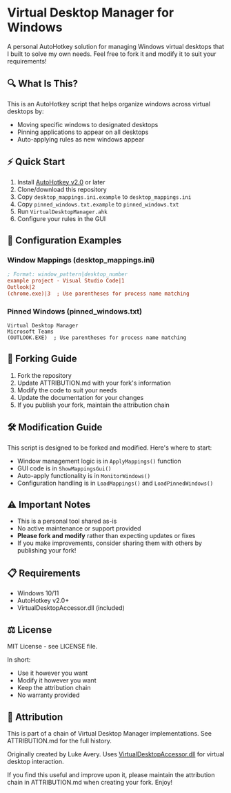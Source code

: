 # Virtual Desktop Manager for Windows

A personal AutoHotkey solution for managing Windows virtual desktops that I built to solve my own needs. Feel free to fork it and modify it to suit your requirements!

## 🔍 What Is This?

This is an AutoHotkey script that helps organize windows across virtual desktops by:
- Moving specific windows to designated desktops
- Pinning applications to appear on all desktops
- Auto-applying rules as new windows appear

## ⚡ Quick Start

1. Install [AutoHotkey v2.0](https://www.autohotkey.com/) or later
2. Clone/download this repository
3. Copy `desktop_mappings.ini.example` to `desktop_mappings.ini`
4. Copy `pinned_windows.txt.example` to `pinned_windows.txt`
5. Run `VirtualDesktopManager.ahk`
6. Configure your rules in the GUI

## 📝 Configuration Examples

### Window Mappings (desktop_mappings.ini)
```ini
; Format: window_pattern|desktop_number
example project - Visual Studio Code|1
Outlook|2
(chrome.exe)|3  ; Use parentheses for process name matching
```

### Pinned Windows (pinned_windows.txt)
```
Virtual Desktop Manager
Microsoft Teams
(OUTLOOK.EXE)  ; Use parentheses for process name matching
```

## 🔄 Forking Guide

1. Fork the repository
2. Update ATTRIBUTION.md with your fork's information
3. Modify the code to suit your needs
4. Update the documentation for your changes
5. If you publish your fork, maintain the attribution chain

## 🛠️ Modification Guide

This script is designed to be forked and modified. Here's where to start:

- Window management logic is in `ApplyMappings()` function
- GUI code is in `ShowMappingsGui()`
- Auto-apply functionality is in `MonitorWindows()`
- Configuration handling is in `LoadMappings()` and `LoadPinnedWindows()`

## ⚠️ Important Notes

- This is a personal tool shared as-is
- No active maintenance or support provided
- **Please fork and modify** rather than expecting updates or fixes
- If you make improvements, consider sharing them with others by publishing your fork!

## 📋 Requirements

- Windows 10/11
- AutoHotkey v2.0+
- VirtualDesktopAccessor.dll (included)

## ⚖️ License

MIT License - see LICENSE file. 

In short:
- Use it however you want
- Modify it however you want
- Keep the attribution chain
- No warranty provided

## 👋 Attribution

This is part of a chain of Virtual Desktop Manager implementations. See ATTRIBUTION.md for the full history.

Originally created by Luke Avery. Uses [VirtualDesktopAccessor.dll](https://github.com/Ciantic/VirtualDesktopAccessor) for virtual desktop interaction.

If you find this useful and improve upon it, please maintain the attribution chain in ATTRIBUTION.md when creating your fork. Enjoy!